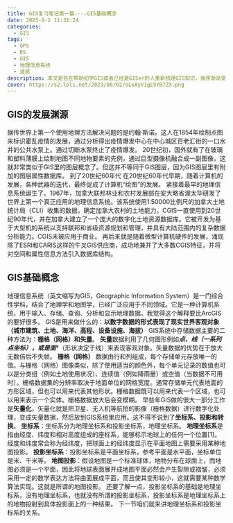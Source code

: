 ```yaml
---
title: GIS复习笔记第一篇----GIS基础概念
date: 2023-8-2 11:31:24
categories:
  - GIS
tags:
  - GPS
  - RS
  - GIS
  - 地理信息系统
  - 遥感
description: 本文是旨在帮助初学GIS或者已经是GISer的人重新梳理GIS知识，循序渐渐变成GIS专家的文章。
cover: https://s2.loli.net/2023/08/02/oLxAyV1gE9YB7ZX.png
---
```

## GIS的发展渊源
据传世界上第一个使用地理方法解决问题的是约翰·斯诺。这人在1854年绘制点图来标识霍乱疫情的发展，通过分析得出疫情爆发中心在中心城区百老汇街的一口水井的公共水泵上。通过切断水泵终止了疫情爆发。
20世纪初，国外就有了在玻璃和塑料薄膜上绘制地图不同地物要素的先例，通过巨型摄像机融合成一副图像，这就非常类似于GIS里的图层概念了。但这并不等同于GIS图层，因为GIS图层里有附加的图层属性数据库。
到了20世纪60年代
在20世纪60年代早期，随着计算机的发展，各种武器的迭代，最终促成了计算机“绘图”的发展。
紧接着最早的地理信息系统诞生了。1967年，加拿大联邦林业和农村发展部在安大略省渥太华研发了世界上第一个真正应用的地理信息系统。该系统使用1:50000比例尺的加拿大土地统计局（CLI）收集的数据，确定加拿大农村的土地能力。CGIS一直使用到20世纪90年代，并在加拿大建立了一个庞大的数字化土地资源数据库。它被开发为基于大型机的系统以支持联邦和省级资源规划和管理，并具有大陆范围内的复杂数据分析能力。CGIS未被应用于商业。
再后来就是随着微型计算机硬件的发展，涌现除了ESRI和CARIS这样的牛叉GIS供应商，成功地兼并了大多数CGIS特征，并将对空间和属性信息方法引入数据库结构。
## GIS基础概念
地理信息系统（英文缩写为GIS，Geographic Information System）是一门综合性学科，结合了地理学和地图学，已经广泛应用于不同领域。它是一种计算机系统，用于输入、存储、查询、分析和显示地理数据。我觉得这个解释要比ArcGIS的要好很多。
GIS是用来做什么的：**以数字数据的形式表现了现实世界客观对象（城市建筑、土地、海洋、高程、设备设施、海拔）**
GIS系统中存储数据主要的二种方法为：**栅格（网格）和矢量**。
**矢量**数据利用了几何图形例如***点、线（一系列点坐标），或是面****（形状决定于线）来表现客观对象。矢量数据的优势在于放大无数倍后不失帧。
**栅格（网格）** 数据由行和列组成，每个存储单元存放唯一的值。与栅格（网格）图像类似，除了使用适当的颜色外，每个单元记录的数值也可以是分类组（例如土地使用状况）、连续值（例如降雨量）或空值（当数据不可用时）。栅格数据集的分辨率取决于地面单位的网格宽度。通常存储单元代表地面的方形区域，但也可以用来代表其他形状。栅格数据既可以用来代表一个区域，也可以用来表示一个实体。栅格数据放大后会变模糊。
早些年GIS做的很大一部分工作是**矢量化**，矢量化就是把卫星、无人机等航拍的影像（栅格数据）进行数字化处理，变成矢量数据，然后放到GIS系统里应用。这不得不说到了**坐标系、投影和转换**。
**坐标系**：坐标系分为地理坐标系和投影坐标系，地理坐标系。
**地理坐标系**是指由经度、纬度和相对高度组成的座标系，能够标示地球上的任何一个位置[1]。经度和纬度常合称为经纬度，把球面上的经纬度显示在平面地图上需要采用某种地图投影。
**投影坐标系**：投影坐标系是平面坐标系，参考平面是水平面，坐标单位是米、千米等。
**地图投影**：假设地图是一个标准球体，地物分布在球面上，而地图必须是一个平面，因此将地球表面展开成地图平面必然会产生裂隙或褶皱，必须采用一定的数学表达方法将曲面展成平面，而且使其变形较小，这就需要某种数学算法实现。这就是所谓的地图投影。
还要了解一点，投影坐标系的基础是地理坐标系，没有地理坐标系，也就没有所谓的投影坐标系，投影坐标系是地理坐标系上的地物投射到具体投影面上的一种结果。
下一节咱们就来讲地理坐标系和投影坐标系的关系。
